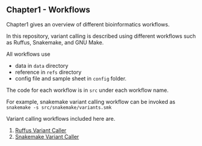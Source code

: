 ## Chapter1 - Workflows

Chapter1 gives an overview of different bioinformatics workflows.
	
In this repository, variant calling is described using different workflows such as Ruffus, Snakemake, and GNU Make.

All workflows use 
  
* data in `data` directory
* reference in `refs` directory
* config file and sample sheet in `config` folder.

The code for each workflow is in `src` under each workflow name.
 
For example, snakemake variant calling workflow can be invoked as
    `snakemake -s src/snakemake/variants.smk`

 Variant calling workflows included here are.
 
 1. [Ruffus Variant Caller](src/ruffus/README.md)
 2. [Snakemake Variant Caller](src/snakemake/README.md)



